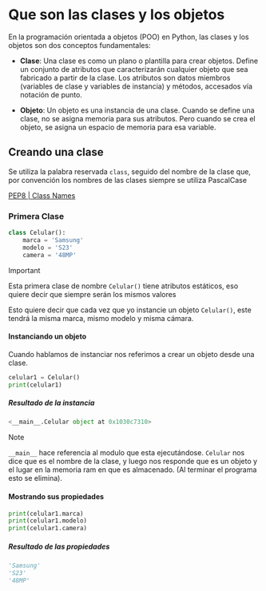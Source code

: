 # Que son las clases y los objetos

En la programación orientada a objetos (POO) en Python, las clases y los objetos son dos conceptos fundamentales:

* **Clase**: Una clase es como un plano o plantilla para crear objetos. Define un conjunto de atributos que caracterizarán cualquier objeto que sea fabricado a partir de la clase. Los atributos son datos miembros (variables de clase y variables de instancia) y métodos, accesados vía notación de punto.

* **Objeto**: Un objeto es una instancia de una clase. Cuando se define una clase, no se asigna memoria para sus atributos. Pero cuando se crea el objeto, se asigna un espacio de memoria para esa variable.

## Creando una clase

Se utiliza la palabra reservada `class`, seguido del nombre de la clase que, por convención los nombres de las clases siempre se utiliza PascalCase

[PEP8 | Class Names](https://pep8.org/#class-names)

### Primera Clase

```py
class Celular():
    marca = 'Samsung'
    modelo = 'S23'
    camera = '48MP'
```

>[!IMPORTANT]
>Esta primera clase de nombre `Celular()` tiene atributos estáticos, eso quiere decir que siempre serán los mismos valores
>
>Esto quiere decir que cada vez que yo instancie un objeto `Celular()`, este tendrá la misma marca, mismo modelo y misma cámara.

#### Instanciando un objeto

Cuando hablamos de instanciar nos referimos a crear un objeto desde una clase.

```py
celular1 = Celular()
print(celular1)
```

##### Resultado de la instancia

```py
<__main__.Celular object at 0x1030c7310>
```

>[!NOTE]
>`__main__` hace referencia al modulo que esta ejecutándose. `Celular` nos dice que es el nombre de la clase, y luego nos responde que es un objeto y el lugar en la memoria ram en que es almacenado. (Al terminar el programa esto se elimina).

#### Mostrando sus propiedades

```py
print(celular1.marca)
print(celular1.modelo)
print(celular1.camera)
```

##### Resultado de las propiedades

```py
'Samsung'
'S23'
'48MP'
```
